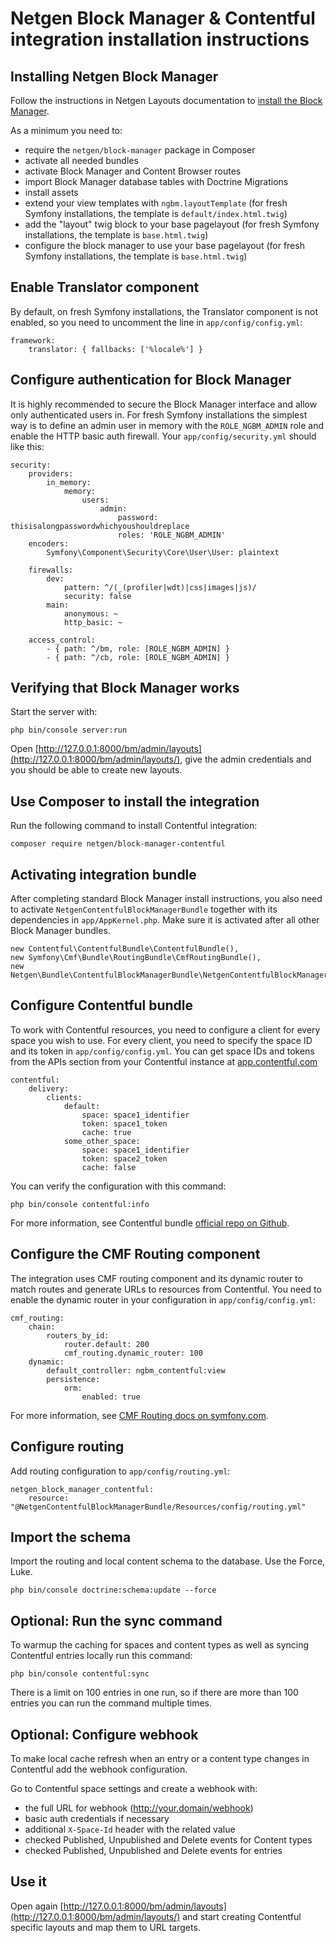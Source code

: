 Netgen Block Manager & Contentful integration installation instructions
=======================================================================

Installing Netgen Block Manager
-------------------------------

Follow the instructions in Netgen Layouts documentation to [install the Block Manager](http://docs.netgen.io/projects/layouts/en/latest/reference/install_instructions.html).

As a minimum you need to:

* require the `netgen/block-manager` package in Composer
* activate all needed bundles
* activate Block Manager and Content Browser routes
* import Block Manager database tables with Doctrine Migrations
* install assets
* extend your view templates with `ngbm.layoutTemplate` (for fresh Symfony installations, the template is `default/index.html.twig`)
* add the "layout" twig block to your base pagelayout (for fresh Symfony installations, the template is `base.html.twig`)
* configure the block manager to use your base pagelayout (for fresh Symfony installations, the template is `base.html.twig`)

Enable Translator component
---------------------------

By default, on fresh Symfony installations, the Translator component is not enabled, so you need to uncomment the line in `app/config/config.yml`:

```
framework:
    translator: { fallbacks: ['%locale%'] }
```

Configure authentication for Block Manager
------------------------------------------

It is highly recommended to secure the Block Manager interface and allow only
authenticated users in. For fresh Symfony installations the simplest way is to
define an admin user in memory with the `ROLE_NGBM_ADMIN` role and enable the
HTTP basic auth firewall. Your `app/config/security.yml` should like this:

```
security:
    providers:
        in_memory:
            memory:
                users:
                    admin:
                        password: thisisalongpasswordwhichyoushouldreplace
                        roles: 'ROLE_NGBM_ADMIN'
    encoders:
        Symfony\Component\Security\Core\User\User: plaintext

    firewalls:
        dev:
            pattern: ^/(_(profiler|wdt)|css|images|js)/
            security: false
        main:
            anonymous: ~
            http_basic: ~

    access_control:
        - { path: ^/bm, role: [ROLE_NGBM_ADMIN] }
        - { path: ^/cb, role: [ROLE_NGBM_ADMIN] }
```

Verifying that Block Manager works
----------------------------------

Start the server with:

```
php bin/console server:run
```

Open [http://127.0.0.1:8000/bm/admin/layouts](http://127.0.0.1:8000/bm/admin/layouts/), give the admin credentials and you should be able to create new layouts.

Use Composer to install the integration
---------------------------------------

Run the following command to install Contentful integration:

```
composer require netgen/block-manager-contentful
```

Activating integration bundle
-----------------------------

After completing standard Block Manager install instructions, you also need to
activate `NetgenContentfulBlockManagerBundle` together with its dependencies in `app/AppKernel.php`.
Make sure it is activated after all other Block Manager bundles.

```
new Contentful\ContentfulBundle\ContentfulBundle(),
new Symfony\Cmf\Bundle\RoutingBundle\CmfRoutingBundle(),
new Netgen\Bundle\ContentfulBlockManagerBundle\NetgenContentfulBlockManagerBundle(),
```

Configure Contentful bundle
---------------------------

To work with Contentful resources, you need to configure a client for
every space you wish to use. For every client, you need to specify the
space ID and its token in `app/config/config.yml`. You can get space IDs
and tokens from the APIs section from your Contentful instance at
[app.contentful.com](https://app.contentful.com)

```
contentful:
    delivery:
        clients:
            default:
                space: space1_identifier
                token: space1_token
                cache: true
            some_other_space:
                space: space1_identifier
                token: space2_token
                cache: false
```

You can verify the configuration with this command:

```
php bin/console contentful:info
```

For more information, see Contentful bundle [official repo on Github](https://github.com/contentful/ContentfulBundle).

Configure the CMF Routing component
-----------------------------------

The integration uses CMF routing component and its dynamic router to match
routes and generate URLs to resources from Contentful. You need to enable
the dynamic router in your configuration in `app/config/config.yml`:

```
cmf_routing:
    chain:
        routers_by_id:
            router.default: 200
            cmf_routing.dynamic_router: 100
    dynamic:
        default_controller: ngbm_contentful:view
        persistence:
            orm:
                enabled: true
```

For more information, see [CMF Routing docs on symfony.com](http://symfony.com/doc/master/cmf/bundles/routing/index.html).

Configure routing
-----------------

Add routing configuration to `app/config/routing.yml`:

```
netgen_block_manager_contentful:
    resource: "@NetgenContentfulBlockManagerBundle/Resources/config/routing.yml"
```

Import the schema
-----------------

Import the routing and local content schema to the database. Use the Force, Luke.
```
php bin/console doctrine:schema:update --force
```

Optional: Run the sync command
------------------------------

To warmup the caching for spaces and content types as well as syncing Contentful entries locally run this command:

```
php bin/console contentful:sync
```

There is a limit on 100 entries in one run, so if there are more than 100 entries you can run the command multiple times.

Optional: Configure webhook
---------------------------

To make local cache refresh when an entry or a content type changes in Contentful add the webhook configuration.

Go to Contentful space settings and create a webhook with:

* the full URL for webhook (http://your.domain/webhook)
* basic auth credentials if necessary
* additional `X-Space-Id` header with the related value
* checked Published, Unpublished and Delete events for Content types
* checked Published, Unpublished and Delete events for entries

Use it
------

Open again [http://127.0.0.1:8000/bm/admin/layouts](http://127.0.0.1:8000/bm/admin/layouts/) and start creating
Contentful specific layouts and map them to URL targets.
